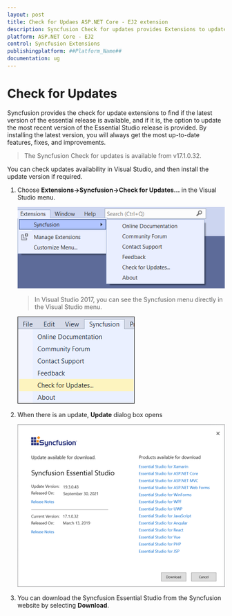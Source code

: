 ```yaml
---
layout: post
title: Check for Updaes ASP.NET Core - EJ2 extension
description: Syncfusion Check for updates provides Extensions to update the most recent version of the Essential Studio release.
platform: ASP.NET Core - EJ2
control: Syncfusion Extensions
publishingplatform: ##Platform_Name##
documentation: ug
---
```


# Check for Updates

Syncfusion provides the check for update extensions to find if the latest version of the essential release is available, and if it is, the option to update the most recent version of the Essential Studio release is provided. By installing the latest version, you will always get the most up-to-date features, fixes, and improvements.

> The Syncfusion Check for updates is available from v17.1.0.32.

You can check updates availability in Visual Studio, and then install the update version if required.

1. Choose **Extensions->Syncfusion->Check for Updates…** in the Visual Studio menu.

    ![Check for updates_2019later](images/check-for-updates_latest.png)

    > In Visual Studio 2017, you can see the Syncfusion menu directly in the Visual Studio menu.

    ![Check for updates](images/check-for-updates.png)

2. When there is an update, **Update** dialog box opens

    ![update](images/update.png)

3. You can download the Syncfusion Essential Studio from the Syncfusion website by selecting **Download**.